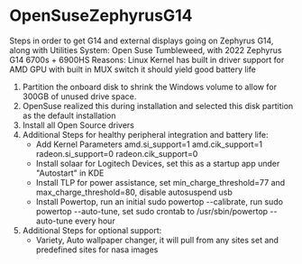 # OpenSuseZephyrusG14
Steps in order to get G14 and external displays going on Zephyrus G14, along with Utilities
System: Open Suse Tumbleweed, with 2022 Zephyrus G14 6700s + 6900HS
Reasons: Linux Kernel has built in driver support for AMD GPU with built in MUX switch it should yield good battery life
1) Partition the onboard disk to shrink the Windows volume to allow for 300GB of unused drive space.
2) OpenSuse realized this during installation and selected this disk partition as the default installation
3) Install all Open Source drivers
4) Additional Steps for healthy peripheral integration and battery life:
   - Add Kernel Parameters amd.si_support=1 amd.cik_support=1 radeon.si_support=0 radeon.cik_support=0
   - Install solaar for Logitech Devices, set this as a startup app under "Autostart" in KDE
   - Install TLP for power assistance, set min_charge_threshold=77 and max_charge_threshold=80, disable autosuspend usb
   - Install Powertop, run an initial sudo powertop --calibrate, run sudo powertop --auto-tune, set sudo crontab to /usr/sbin/powertop --auto-tune every hour
5) Additional Steps for optional support:
   - Variety, Auto wallpaper changer, it will pull from any sites set and predefined sites for nasa images
